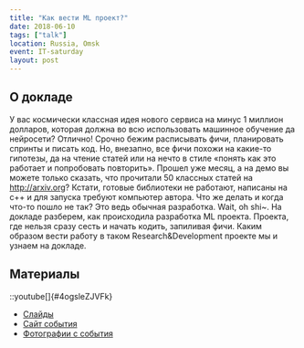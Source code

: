 ```yaml
---
title: "Как вести ML проект?"
date: 2018-06-10
tags: ["talk"]
location: Russia, Omsk
event: IT-saturday
layout: post
---
```


## О докладе

У вас космически классная идея нового сервиса на минус 1 миллион долларов, которая должна во всю использовать машинное обучение да нейросети? Отлично! Срочно бежим расписывать фичи, планировать спринты и писать код. Но, внезапно, все фичи похожи на какие-то гипотезы, да на чтение статей или на нечто в стиле «понять как это работает и попробовать повторить». Прошел уже месяц, а на демо вы можете только сказать, что прочитали 50 классных статей на http://arxiv.org? Кстати, готовые библиотеки не работают, написаны на c++ и для запуска требуют компьютер автора. Что же делать и когда что-то пошло не так? Это ведь обычная разработка. Wait, oh shi~.
На докладе разберем, как происходила разработка ML проекта. Проекта, где нельзя сразу сесть и начать кодить, запиливая фичи. Каким образом вести работу в таком Research&Development проекте мы и узнаем на докладе.

## Материалы

::youtube[]{#4ogsleZJVFk}

- [Слайды](https://docs.google.com/presentation/d/e/2PACX-1vThm7ZWkwHcReBMCQ4yPrY6bZwTjo11yYs3pA2jAHYR-F4xQjA5HYRaChbQ5nq0iDjTLPvBZ8duNvfZ/pub?start=false)
- [Сайт события](https://vk.com/wall-45419039_3442)
- [Фотографии с события](https://vk.com/album-45419039_257464293)
